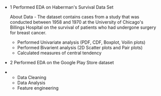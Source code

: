 - 1 Performed EDA on Haberman's Survival Data Set

  About Data - The dataset contains cases from a study that was conducted between 1958 and 1970 at the University of Chicago's Billings Hospital on the survival of patients who had undergone surgery for breast cancer.
  
  - Performed Univariate analysis (PDF, CDF, Boxplot, Voilin plots)
  - Performed Bivarient analysis (2D Scatter plots and Pair plots)
  - Calculated measures of central tendency
    
- 2 Performed EDA on the Google Play Store dataset
- 
  - Data Cleaning
  - Data Analysis
  - Feature engineering
  
